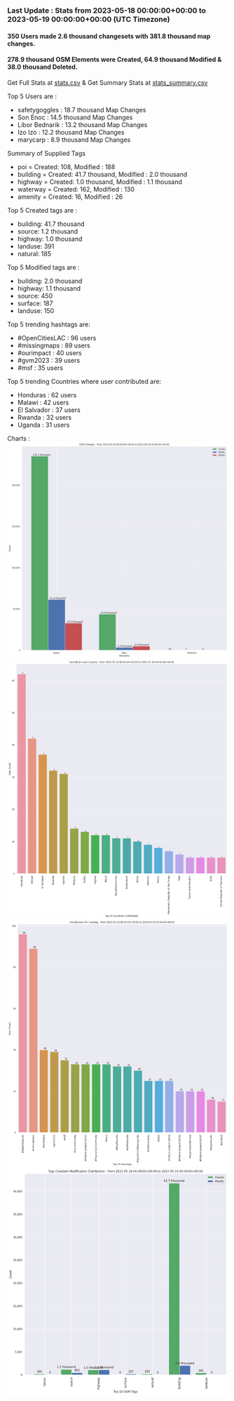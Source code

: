 ### Last Update : Stats from 2023-05-18 00:00:00+00:00 to 2023-05-19 00:00:00+00:00 (UTC Timezone)

#### 350 Users made 2.6 thousand changesets with 381.8 thousand map changes.
#### 278.9 thousand OSM Elements were Created, 64.9 thousand Modified & 38.0 thousand Deleted.
Get Full Stats at [stats.csv](/stats/hotosm/Daily/stats.csv)
 & Get Summary Stats at [stats_summary.csv](/stats/hotosm/Daily/stats_summary.csv)

Top 5 Users are : 
- safetygoggles : 18.7 thousand Map Changes
- Son Enoc : 14.5 thousand Map Changes
- Libor Bednarik : 13.2 thousand Map Changes
- Izo Izo : 12.2 thousand Map Changes
- marycarp : 8.9 thousand Map Changes

Summary of Supplied Tags
- poi = Created: 108, Modified : 188
- building = Created: 41.7 thousand, Modified : 2.0 thousand
- highway = Created: 1.0 thousand, Modified : 1.1 thousand
- waterway = Created: 162, Modified : 130
- amenity = Created: 16, Modified : 26


Top 5 Created tags are :
- building: 41.7 thousand
- source: 1.2 thousand
- highway: 1.0 thousand
- landuse: 391
- natural: 185


Top 5 Modified tags are :
- building: 2.0 thousand
- highway: 1.1 thousand
- source: 450
- surface: 187
- landuse: 150


Top 5 trending hashtags are:
- #OpenCitiesLAC : 96 users
- #missingmaps : 89 users
- #ourimpact : 40 users
- #gvm2023 : 39 users
- #msf : 35 users


Top 5 trending Countries where user contributed are:
- Honduras : 62 users
- Malawi : 42 users
- El Salvador : 37 users
- Rwanda : 32 users
- Uganda : 31 users


 Charts : 
![Alt text](./stats_osm_changes.png) 
![Alt text](./stats_users_per_country.png) 
![Alt text](./stats_users_per_hashtag.png) 
![Alt text](./stats_tags.png) 

